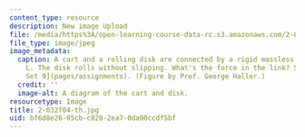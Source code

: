 ```yaml
---
content_type: resource
description: New image Upload
file: /media/https%3A/open-learning-course-data-rc.s3.amazonaws.com/2-032-dynamics-fall-2004/bf6d8e2605cbc0202ea70da90ccdf5bf_2-032f04-th.jpg
file_type: image/jpeg
image_metadata:
  caption: A cart and a rolling disk are connected by a rigid massless link of length
    L. The disk rolls without slipping. What's the force in the link? See [Problem
    Set 9](pages/assignments). (Figure by Prof. George Haller.)
  credit: ''
  image-alt: A diagram of the cart and disk.
resourcetype: Image
title: 2-032f04-th.jpg
uid: bf6d8e26-05cb-c020-2ea7-0da90ccdf5bf
---
```

